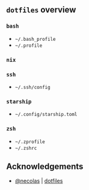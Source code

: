 
## `dotfiles` overview

### `bash`
- `~/.bash_profile`
- `~/.profile`

### `nix`

### `ssh`
- `~/.ssh/config`

### `starship`
- `~/.config/starship.toml`


### `zsh`
- `~/.zprofile`
- `~/.zshrc`

## Acknowledgements
- [@necolas](https://github.com/necolas/dotfiles) | [dotfiles](https://github.com/necolas/dotfiles)